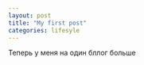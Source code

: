 ```yaml
---
layout: post
title: "My first post"
categories: lifesyle
---
```


Теперь у меня на один бллог больше
